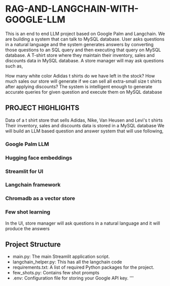 # RAG-AND-LANGCHAIN-WITH-GOOGLE-LLM

This is an end to end LLM project based on Google Palm and Langchain. We are building a system that can talk to MySQL database. User asks questions in a natural language and the system generates answers by converting those questions to an SQL query and then executing that query on MySQL database. A T-shirt store where they maintain their inventory, sales and discounts data in MySQL database. A store manager will may ask questions such as,

How many white color Adidas t shirts do we have left in the stock?
How much sales our store will generate if we can sell all extra-small size t shirts after applying discounts? 
The system is intelligent enough to generate accurate queries for given question and execute them on MySQL database

## PROJECT HIGHLIGHTS 

Data of a t shirt store that sells Adidas, Nike, Van Heusen and Levi's t shirts
Their inventory, sales and discounts data is stored in a MySQL database
We will build an LLM based question and answer system that will use following,
  ### Google Palm LLM
  ### Hugging face embeddings
  ### Streamlit for UI
  ### Langchain framework
  ### Chromadb as a vector store
  ### Few shot learning
In the UI, store manager will ask questions in a natural language and it will produce the answers

## Project Structure
  * main.py: The main Streamlit application script.
  * langchain_helper.py: This has all the langchain code
  * requirements.txt: A list of required Python packages for the project.
  * few_shots.py: Contains few shot prompts
  * .env: Configuration file for storing your Google API key. '''
